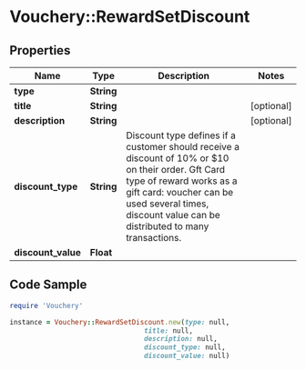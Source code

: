 # Vouchery::RewardSetDiscount

## Properties

Name | Type | Description | Notes
------------ | ------------- | ------------- | -------------
**type** | **String** |  | 
**title** | **String** |  | [optional] 
**description** | **String** |  | [optional] 
**discount_type** | **String** | Discount type defines if a customer should receive a discount of 10% or $10 on their order. Gft Card type of reward works as a gift card: voucher can be used several times, discount value can be distributed to many transactions. | 
**discount_value** | **Float** |  | 

## Code Sample

```ruby
require 'Vouchery'

instance = Vouchery::RewardSetDiscount.new(type: null,
                                 title: null,
                                 description: null,
                                 discount_type: null,
                                 discount_value: null)
```


